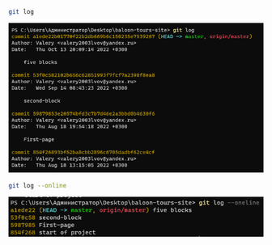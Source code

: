 


```bash
git log
```
![](_png/Pasted%20image%2020221021183355.png)

```bash
git log --online
```
![](_png/Pasted%20image%2020221021183412.png)

